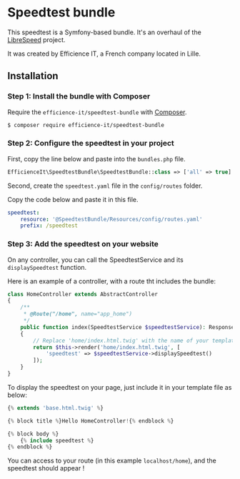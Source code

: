 # Speedtest bundle

This speedtest is a Symfony-based bundle. It's an overhaul of the [LibreSpeed](https://librespeed.org/) project.

It was created by Efficience IT, a French company located in Lille.

## Installation

### Step 1: Install the bundle with Composer

Require the `efficience-it/speedtest-bundle` with [Composer](https://getcomposer.org/).

```bash
$ composer require efficience-it/speedtest-bundle
``` 

### Step 2: Configure the speedtest in your project

First, copy the line below and paste into the `bundles.php` file.

```php
EfficienceIt\SpeedtestBundle\SpeedtestBundle::class => ['all' => true]
```

Second, create the `speedtest.yaml` file in the `config/routes` folder. 

Copy the code below and paste it in this file.

```yaml
speedtest:
    resource: '@SpeedtestBundle/Resources/config/routes.yaml'
    prefix: /speedtest
```

### Step 3: Add the speedtest on your website

On any controller, you can call the SpeedtestService and its `displaySpeedtest` function.

Here is an example of a controller, with a route tht includes the bundle:

```php
class HomeController extends AbstractController
{
    /**
     * @Route("/home", name="app_home")
     */
    public function index(SpeedtestService $speedtestService): Response
    {
        // Replace 'home/index.html.twig' with the name of your template
        return $this->render('home/index.html.twig', [
            'speedtest' => $speedtestService->displaySpeedtest()
        ]);
    }
}
```

To display the speedtest on your page, just include it in your template file as below:

```php
{% extends 'base.html.twig' %}

{% block title %}Hello HomeController!{% endblock %}

{% block body %}
    {% include speedtest %}
{% endblock %}
```

You can access to your route (in this example `localhost/home`), and the speedtest should appear !